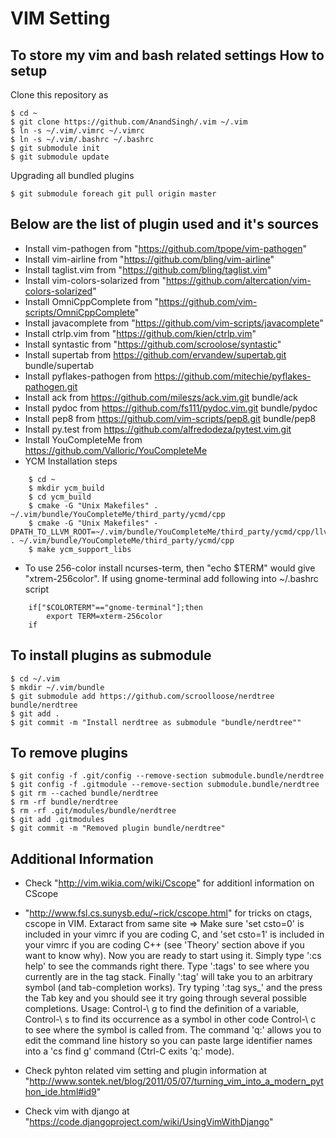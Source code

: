 VIM Setting
============

To store my vim and bash related settings
How to setup 
------
Clone this repository as
```
$ cd ~
$ git clone https://github.com/AnandSingh/.vim ~/.vim
$ ln -s ~/.vim/.vimrc ~/.vimrc
$ ln -s ~/.vim/.bashrc ~/.bashrc
$ git submodule init
$ git submodule update
```
Upgrading all bundled plugins
```
$ git submodule foreach git pull origin master
```
Below are the list of plugin used and it's sources
------

* Install vim-pathogen from "https://github.com/tpope/vim-pathogen"
* Install vim-airline from "https://github.com/bling/vim-airline"
* Install taglist.vim from "https://github.com/bling/taglist.vim"
* Install vim-colors-solarized from "https://github.com/altercation/vim-colors-solarized"
* Install OmniCppComplete from "https://github.com/vim-scripts/OmniCppComplete"
* Install javacomplete from "https://github.com/vim-scripts/javacomplete"
* Install ctrlp.vim from "https://github.com/kien/ctrlp.vim"
* Install syntastic from "https://github.com/scroolose/syntastic"
* Install supertab from https://github.com/ervandew/supertab.git bundle/supertab
* Install pyflakes-pathogen from https://github.com/mitechie/pyflakes-pathogen.git
* Install ack from https://github.com/mileszs/ack.vim.git bundle/ack
* Install pydoc from https://github.com/fs111/pydoc.vim.git bundle/pydoc
* Install pep8 from https://github.com/vim-scripts/pep8.git bundle/pep8
* Install py.test from https://github.com/alfredodeza/pytest.vim.git 
* Install YouCompleteMe from https://github.com/Valloric/YouCompleteMe 
* YCM Installation steps
```
    $ cd ~
    $ mkdir ycm_build
    $ cd ycm_build
    $ cmake -G "Unix Makefiles" . ~/.vim/bundle/YouCompleteMe/third_party/ycmd/cpp
    $ cmake -G "Unix Makefiles" -DPATH_TO_LLVM_ROOT=~/.vim/bundle/YouCompleteMe/third_party/ycmd/cpp/llvm/ . ~/.vim/bundle/YouCompleteMe/third_party/ycmd/cpp 
    $ make ycm_support_libs
```
* To use 256-color install ncurses-term, then "echo $TERM" would give
   "xtrem-256color". If using gnome-terminal add following into ~/.bashrc
   script
```
    if["$COLORTERM"=="gnome-terminal"];then
    	export TERM=xterm-256color
    if
```
To install plugins as submodule
---------
```
$ cd ~/.vim
$ mkdir ~/.vim/bundle
$ git submodule add https://github.com/scroolloose/nerdtree bundle/nerdtree
$ git add .
$ git commit -m "Install nerdtree as submodule "bundle/nerdtree""
```
To remove plugins
------
```
$ git config -f .git/config --remove-section submodule.bundle/nerdtree
$ git config -f .gitmodule --remove-section submodule.bundle/nerdtree
$ git rm --cached bundle/nerdtree
$ rm -rf bundle/nerdtree
$ rm -rf .git/modules/bundle/nerdtree
$ git add .gitmodules
$ git commit -m "Removed plugin bundle/nerdtree"
```
Additional Information
------
* Check "http://vim.wikia.com/wiki/Cscope" for additionl information on CScope

* "http://www.fsl.cs.sunysb.edu/~rick/cscope.html" for tricks on ctags, cscope in VIM.
Extaract from same site =>
Make sure 'set csto=0' is included in your vimrc if you are coding C, and 'set csto=1' is included in your vimrc if you are coding C++ (see 'Theory' section above if you want to know why).
Now you are ready to start using it. Simply type ':cs help' to see the commands right there. Type ':tags' to see where you currently are in the tag stack. Finally ':tag' will take you to an arbitrary symbol (and tab-completion works). Try typing ':tag sys_' and the press the Tab key and you should see it try going through several possible completions.
 Usage:
     Control-\ g to find the definition of a variable, 
     Control-\ s to find its occurrence as a symbol in other code
     Control-\ c to see where the symbol is called from. 
     The command 'q:' allows you to edit the command line history so you can paste large identifier names into a 'cs find g' command (Ctrl-C exits 'q:' mode).
* Check pyhton related vim setting and plugin information at "http://www.sontek.net/blog/2011/05/07/turning_vim_into_a_modern_python_ide.html#id9"
* Check vim with django at "https://code.djangoproject.com/wiki/UsingVimWithDjango"
